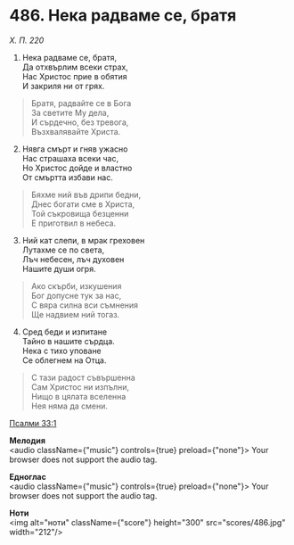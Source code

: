 # 486. Нека радваме се, братя

_Х. П. 220_

1. Нека радваме се, братя,  
Да отхвърлим всеки страх,  
Нас Христос прие в обятия  
И закриля ни от грях.  

> Братя, радвайте се в Бога  
> За светите Му дела,  
> И сърдечно, без тревога,  
> Възхвалявайте Христа.  

2. Нявга смърт и гняв ужасно  
Нас страшаха всеки час,  
Но Христос дойде и властно  
От смъртта избави нас.  

> Бяхме ний във дрипи бедни,  
> Днес богати сме в Христа,  
> Той съкровища безценни  
> Е приготвил в небеса.  

3. Ний кат слепи, в мрак греховен  
Лутахме се по света,  
Лъч небесен, лъч духовен  
Нашите души огря.  

> Ако скърби, изкушения  
> Бог допусне тук за нас,  
> С вяра силна вси съмнения  
> Ще надвием ний тогаз.  

4. Сред беди и изпитане  
Тайно в нашите сърдца.  
Нека с тихо уповане  
Се облегнем на Отца.  

> С тази радост съвършенна  
> Сам Христос ни изпълни,  
> Нищо в цялата вселенна  
> Нея няма да смени.

[Псалми 33:1](http://biblia.bg/index.php?k=19&g=33&s=1)

**Мелодия**  
<audio className={"music"} controls={true} preload={"none"}>
    <source src="mp3/486.mp3" type="audio/mpeg"/>
    Your browser does not support the audio tag.
</audio>

**Едноглас**  
<audio className={"music"} controls={true} preload={"none"}>
    <source src="transp/486.mp3" type="audio/mpeg"/>
    Your browser does not support the audio tag.
</audio>

**Ноти**  
<img alt="ноти" className={"score"} height="300" src="scores/486.jpg" width="212"/>
